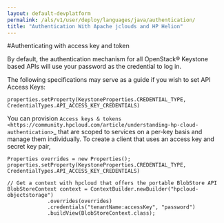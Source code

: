 ```yaml
---
layout: default-devplatform
permalink: /als/v1/user/deploy/languages/java/authentication/
title: "Authentication With Apache jclouds and HP Helion"
---
```

<!--PUBLISHED-->
 
<!--
# HP Helion 1.0 Development Platform: Authentication With Apache jclouds and HP Helion 1.0

The `Identity Service API <https://docs.hpcloud.com/identity>`_ is central to using the
APIs for the services by HP Helion. Identity Service not only deals with authentication
but also supplies the catalog of information around the activated and available services.
For example, this API is where the API endpoints for services like the different compute regions,
Object Storage, and everything else is available.

Apache jclouds provides functionality to interact with identity service and authentication
to simply authenticate commonly and use it everywhere.
-->
#Authenticating with access key and token

By default, the authentication mechanism for all OpenStack&reg; Keystone based APIs will use your
password as the credential to log in.

The following specifications may serve as a guide if you wish to set API Access Keys:


    properties.setProperty(KeystoneProperties.CREDENTIAL_TYPE, CredentialTypes.API_ACCESS_KEY_CREDENTIALS)

You can provision `Access keys & tokens <https://community.hpcloud.com/article/understanding-hp-cloud-authentication>`_
that are scoped to services on a per-key basis and manage them individually.
To create a client that uses an access key and secret key pair,

    Properties overrides = new Properties();
    properties.setProperty(KeystoneProperties.CREDENTIAL_TYPE, CredentialTypes.API_ACCESS_KEY_CREDENTIALS)

    // Get a context with hpcloud that offers the portable BlobStore API
    BlobStoreContext context = ContextBuilder.newBuilder("hpcloud-objectstorage")
                 .overrides(overrides)
                 .credentials("tenantName:accessKey", "password")
                 .buildView(BlobStoreContext.class);
